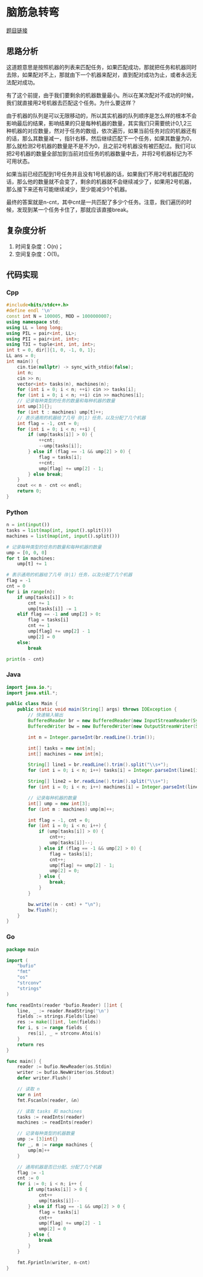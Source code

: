 # 脑筋急转弯
[题目链接](https://kamacoder.com/problempage.php?pid=1344)
## 思路分析
这道题意思是按照机器的列表来匹配任务，如果匹配成功，那就把任务和机器同时去除，如果配对不上，那就由下一个机器来配对，直到配对成功为止，或者永远无法配对成功。

有了这个前提，由于我们要剩余的机器数量最小。所以在某次配对不成功的时候，我们就直接用2号机器去匹配这个任务。为什么要这样？

由于机器的队列是可以无限移动的，所以其实机器的队列顺序是怎么样的根本不会影响最后的结果，影响结果的只是每种机器的数量，其实我们只需要统计0,1,2三种机器的对应数量，然对于任务的数组，依次遍历，如果当前任务对应的机器还有的话，那么其数量减一，指针右移，然后继续匹配下一个任务，如果其数量为0，那么就检测2号机器的数量是不是不为0，且之前2号机器没有被匹配过。我们可以把2号机器的数量全部加到当前对应任务的机器数量中去，并将2号机器标记为不可用状态。

如果当前已经匹配到1号任务并且没有1号机器的话，如果我们不用2号机器匹配的话，那么他的数量就不会变了，剩余的机器就不会继续减少了，如果用2号机器，那么接下来还有可能继续减少，至少能减少1个机器。

最终的答案就是n-cnt，其中cnt是一共匹配了多少个任务。注意，我们遍历的时候，发现到某一个任务卡住了，那就应该直接break。

## 复杂度分析
1. 时间复杂度：O(n)；
2. 空间复杂度：O(1)。
## 代码实现
### Cpp
``` cpp
#include<bits/stdc++.h>
#define endl '\n'
const int N = 100005, MOD = 1000000007;
using namespace std;
using LL = long long;
using PIL = pair<int, LL>;
using PII = pair<int, int>;
using T3I = tuple<int, int, int>;
int t = 0, dir[]{1, 0, -1, 0, 1};
LL ans = 0;
int main() {
    cin.tie(nullptr) -> sync_with_stdio(false);
    int n;
    cin >> n;
    vector<int> tasks(n), machines(n);
    for (int i = 0; i < n; ++i) cin >> tasks[i];
    for (int i = 0; i < n; ++i) cin >> machines[i];
    // 记录每种类型的任务的数量和每种机器的数量
    int ump[3]{};
    for (int t : machines) ump[t]++;
    // 表示通用的机器给了几号（0|1）任务，以及分配了几个机器
    int flag = -1, cnt = 0;
    for (int i = 0; i < n; ++i) {
        if (ump[tasks[i]] > 0) {
            ++cnt;
            --ump[tasks[i]];
        } else if (flag == -1 && ump[2] > 0) {
            flag = tasks[i];
            ++cnt;
            ump[flag] += ump[2] - 1;
        } else break;
    }
    cout << n - cnt << endl;
    return 0;
}
```
### Python
``` python
n = int(input())
tasks = list(map(int, input().split()))
machines = list(map(int, input().split()))

# 记录每种类型的任务的数量和每种机器的数量
ump = [0, 0, 0]
for t in machines:
    ump[t] += 1

# 表示通用的机器给了几号（0|1）任务，以及分配了几个机器
flag = -1
cnt = 0
for i in range(n):
    if ump[tasks[i]] > 0:
        cnt += 1
        ump[tasks[i]] -= 1
    elif flag == -1 and ump[2] > 0:
        flag = tasks[i]
        cnt += 1
        ump[flag] += ump[2] - 1
        ump[2] = 0
    else:
        break

print(n - cnt)
```
### Java
``` java
import java.io.*;
import java.util.*;

public class Main {
    public static void main(String[] args) throws IOException {
        // 快速输入输出
        BufferedReader br = new BufferedReader(new InputStreamReader(System.in));
        BufferedWriter bw = new BufferedWriter(new OutputStreamWriter(System.out));

        int n = Integer.parseInt(br.readLine().trim());

        int[] tasks = new int[n];
        int[] machines = new int[n];

        String[] line1 = br.readLine().trim().split("\\s+");
        for (int i = 0; i < n; i++) tasks[i] = Integer.parseInt(line1[i]);

        String[] line2 = br.readLine().trim().split("\\s+");
        for (int i = 0; i < n; i++) machines[i] = Integer.parseInt(line2[i]);

        // 记录每种机器的数量
        int[] ump = new int[3];
        for (int m : machines) ump[m]++;

        int flag = -1, cnt = 0;
        for (int i = 0; i < n; i++) {
            if (ump[tasks[i]] > 0) {
                cnt++;
                ump[tasks[i]]--;
            } else if (flag == -1 && ump[2] > 0) {
                flag = tasks[i];
                cnt++;
                ump[flag] += ump[2] - 1;
                ump[2] = 0;
            } else {
                break;
            }
        }

        bw.write((n - cnt) + "\n");
        bw.flush();
    }
}
```
### Go
``` go
package main

import (
    "bufio"
    "fmt"
    "os"
    "strconv"
    "strings"
)

func readInts(reader *bufio.Reader) []int {
    line, _ := reader.ReadString('\n')
    fields := strings.Fields(line)
    res := make([]int, len(fields))
    for i, s := range fields {
        res[i], _ = strconv.Atoi(s)
    }
    return res
}

func main() {
    reader := bufio.NewReader(os.Stdin)
    writer := bufio.NewWriter(os.Stdout)
    defer writer.Flush()

    // 读取 n
    var n int
    fmt.Fscanln(reader, &n)

    // 读取 tasks 和 machines
    tasks := readInts(reader)
    machines := readInts(reader)

    // 记录每种类型的机器数量
    ump := [3]int{}
    for _, m := range machines {
        ump[m]++
    }

    // 通用机器是否已分配、分配了几个机器
    flag := -1
    cnt := 0
    for i := 0; i < n; i++ {
        if ump[tasks[i]] > 0 {
            cnt++
            ump[tasks[i]]--
        } else if flag == -1 && ump[2] > 0 {
            flag = tasks[i]
            cnt++
            ump[flag] += ump[2] - 1
            ump[2] = 0
        } else {
            break
        }
    }

    fmt.Fprintln(writer, n-cnt)
}
```